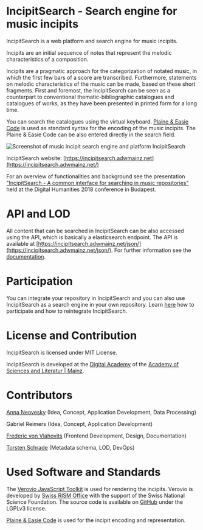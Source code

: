 [screenshot]: https://raw.githubusercontent.com/digicademy/incipitSearch/master/images/IncipitSearch_search_engine_for_annotated_music.png


# IncipitSearch - Search engine for music incipits

IncipitSearch is a web platform and search engine for music incipits.

Incipits are an initial sequence of notes that represent the melodic characteristics of a composition.

Incipits are a pragmatic approach for the categorization of notated music, in which the first few bars of a score are transcribed. Furthermore, statements on melodic characteristics of the music can be made, based on these short fragments. First and foremost, the IncipitSearch can be seen as a counterpart to conventional thematic-bibliographic catalogues and catalogues of works, as they have been presented in printed form for a long time.

You can search the catalogues using the virtual keyboard. [Plaine & Easie Code](http://www.iaml.info/plaine-easie-code) is used as standard syntax for the encoding of the music incipits. The Plaine & Easie Code can be also entered directly in the search field.


![Screenshot of music incipit search engine and platform IncipitSearch][screenshot]

IncipitSearch website: [https://incipitsearch.adwmainz.net](https://incipitsearch.adwmainz.net/)

For an overview of functionalities and background see the presentation ["IncipitSearch - A common interface for searching in music repositories"](https://annaneo.github.io/DH-2018-Budapest-IncipitSearch) held at the Digital Humanities 2018 conference in Budapest.

# API and LOD

All content that can be searched in IncipitSearch can be also accessed using the API, which is basically a elasticsearch endpoint. The API is available at [https://incipitsearch.adwmainz.net/json/](https://incipitsearch.adwmainz.net/json/). For further information see the [documentation](https://incipitsearch.adwmainz.net/api/).

# Participation

You can integrate your repository in IncipitSearch and you can also use IncipitSearch as a search engine in your own repository. Learn [here](https://incipitsearch.adwmainz.net/en/participation/) how to participate and how to reintegrate IncipitSearch.

# License and Contribution

IncipitSearch is licensed under MIT License.

IncipitSearch is developed at the [Digital Academy](https://www.digitale-akademie.de) of the [Academy of Sciences and Literatur | Mainz](https://www.adwmainz.de). 

# Contributors

[Anna Neovesky](http://www.adwmainz.de/mitarbeiter/profil/anna-neovesky.html) (Idea, Concept, Application Development, Data Processing) 

Gabriel Reimers (Idea, Concept, Application Development)

[Frederic von Vlahovits](http://www.adwmainz.de/mitarbeiter/profil/frederic-von-vlahovits.html) (Frontend Development, Design, Documentation)

[Torsten Schrade](http://www.adwmainz.de/mitarbeiter/profil/prof-torsten-schrade.html) (Metadata schema, LOD, DevOps)


# Used Software and Standards

The [Verovio JavaScript Toolkit](http://www.verovio.org/javascript.xhtml) is used for rendering the incipits. Verovio is developed by [Swiss RISM Office](http://rism-ch.org/) with the support of the Swiss National Science Foundation. The source code is available on [GitHub](https://github.com/rism-ch/verovio)  under the LGPLv3 license. 

[Plaine & Easie Code](http://www.iaml.info/plaine-easie-code) is used for the incipit encoding and representation.



